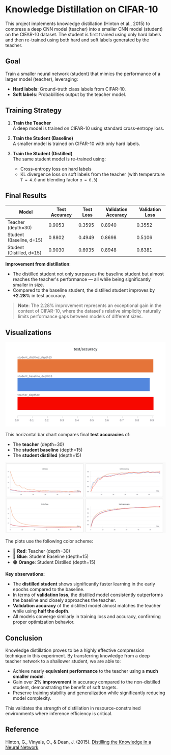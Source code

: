 # Knowledge Distillation on CIFAR-10

This project implements knowledge distillation (Hinton et al., 2015) to compress a deep CNN model (teacher) into a smaller CNN model (student) on the CIFAR-10 dataset. The student is first trained using only hard labels and then re-trained using both hard and soft labels generated by the teacher.

## Goal

Train a smaller neural network (student) that mimics the performance of a larger model (teacher), leveraging:

- **Hard labels**: Ground-truth class labels from CIFAR-10.
- **Soft labels**: Probabilities output by the teacher model.

## Training Strategy

1. **Train the Teacher**  
   A deep model is trained on CIFAR-10 using standard cross-entropy loss.

2. **Train the Student (Baseline)**  
   A smaller model is trained on CIFAR-10 with only hard labels.

3. **Train the Student (Distilled)**  
   The same student model is re-trained using:
   - Cross-entropy loss on hard labels
   - KL divergence loss on soft labels from the teacher (with temperature `T = 4.0` and blending factor `α = 0.3`)

## Final Results

| Model                       | Test Accuracy | Test Loss | Validation Accuracy | Validation Loss |
|----------------------------|---------------|-----------|---------------------|------------------|
| Teacher (depth=30)         | 0.9053        | 0.3595    | 0.8940              | 0.3552           |
| Student (Baseline, d=15)   | 0.8802        | 0.4949    | 0.8698              | 0.5106           |
| Student (Distilled, d=15)  | 0.9030        | 0.6935    | 0.8948              | 0.6381           |

**Improvement from distillation**:  
- The distilled student not only surpasses the baseline student but almost reaches the teacher's performance — all while being significantly smaller in size.
- Compared to the baseline student, the distilled student improves by **+2.28%** in test accuracy.

> **Note**: The 2.28% improvement represents an exceptional gain in the context of CIFAR-10, where the dataset's relative simplicity naturally limits performance gaps between models of different sizes.

## Visualizations

![Test Accuracy](./test_accuracy_bar.png)

This horizontal bar chart compares final **test accuracies** of:
- The **teacher** (depth=30)
- The **student baseline** (depth=15)
- The **student distilled** (depth=15)

![Training and Validation Curves](./report.png)

The plots use the following color scheme:
- 🔴 **Red**: Teacher (depth=30)
- 🔵 **Blue**: Student Baseline (depth=15)
- 🟠 **Orange**: Student Distilled (depth=15)

**Key observations:**
- The **distilled student** shows significantly faster learning in the early epochs compared to the baseline.
- In terms of **validation loss**, the distilled model consistently outperforms the baseline and closely approaches the teacher.
- **Validation accuracy** of the distilled model almost matches the teacher while using **half the depth**.
- All models converge similarly in training loss and accuracy, confirming proper optimization behavior.

## Conclusion

Knowledge distillation proves to be a highly effective compression technique in this experiment. By transferring knowledge from a deep teacher network to a shallower student, we are able to:

- Achieve nearly **equivalent performance** to the teacher using a **much smaller model**.
- Gain over **2% improvement** in accuracy compared to the non-distilled student, demonstrating the benefit of soft targets.
- Preserve training stability and generalization while significantly reducing model complexity.

This validates the strength of distillation in resource-constrained environments where inference efficiency is critical.

## Reference

Hinton, G., Vinyals, O., & Dean, J. (2015). [Distilling the Knowledge in a Neural Network](https://arxiv.org/abs/1503.02531)
